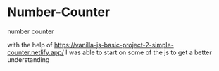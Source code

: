 # Number-Counter
number counter

with the help of https://vanilla-js-basic-project-2-simple-counter.netlify.app/ I was able to start on some of the js to get a better understanding